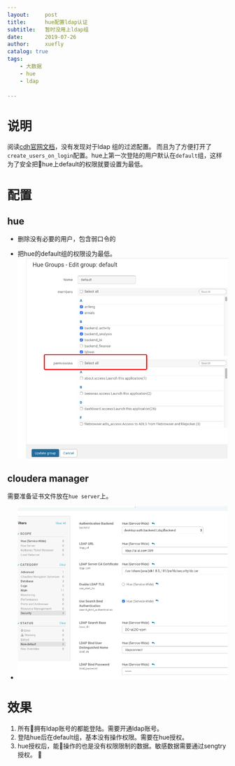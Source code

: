```yaml
---
layout:     post
title:      hue配置ldap认证
subtitle:   暂时没用上ldap组
date:       2019-07-26
author:     xuefly
catalog: true
tags:
    - 大数据
    - hue
    - ldap

---
```


# 说明
阅读[cdh官网文档](https://www.cloudera.com/documentation/enterprise/5-14-x/topics/hue_sec_ldap_auth.html)，没有发现对于ldap 组的过滤配置。
而且为了方便打开了`create_users_on_login`配置。hue上第一次登陆的用户默认在`default`组，这样为了安全把hue上default的权限就要设置为最低。
# 配置
## hue

- 删除没有必要的用户，包含弱口令的

- 把hue的default组的权限设为最低。
 ![pic](https://raw.githubusercontent.com/silvermissile/silvermissile.github.io/master/img/post/2019-07-26-huedefaultgroup.png)

## cloudera manager
需要准备证书文件放在`hue server`上。
- ![pic](https://raw.githubusercontent.com/silvermissile/silvermissile.github.io/master/img/post/2019-07-26-wMPRJ9.png)
# 效果
1. 所有拥有ldap账号的都能登陆。需要开通ldap账号。
2. 登陆hue后在default组，基本没有操作权限。需要在hue授权。
3. hue授权后，能操作的也是没有权限限制的数据。敏感数据需要通过sengtry授权。 
